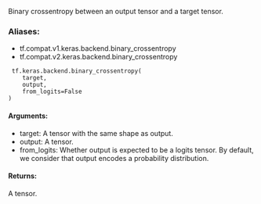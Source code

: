 Binary crossentropy between an output tensor and a target tensor.
### Aliases:
- tf.compat.v1.keras.backend.binary_crossentropy
- tf.compat.v2.keras.backend.binary_crossentropy

```
 tf.keras.backend.binary_crossentropy(
    target,
    output,
    from_logits=False
)
```
#### Arguments:
- target: A tensor with the same shape as output.
- output: A tensor.
- from_logits: Whether output is expected to be a logits tensor. By default, we consider that output encodes a probability distribution.
#### Returns:
A tensor.
